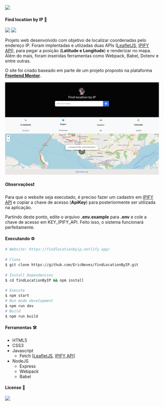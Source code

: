 <img src="https://findlocationbyip.netlify.app/images/favicon.png">

#### Find location by IP 🔎

<img src="https://img.shields.io/github/license/ericneves/findLocationByIP?color=blue&label=license&logo=appveyor&logoColor=white&style=flat-square"> <img src="https://img.shields.io/github/last-commit/ericneves/findLocationByIP?color=blue&logo=appveyor&logoColor=white&style=flat-square">

<p>Projeto web desenvolvido com objetivo de localizar coordenadas pelo endereço IP. Foram implentadas e utlizadas duas APIs (<a href="https://leafletjs.com/">LeafletJS</a>, <a href="https://www.ipify.org/">IPIFY API</a>), para pegar a posição (<b>Latitude e Longitude</b>) e renderizar no mapa. Além do mais, foram inseridas ferramentas como Webpack, Babel, Dotenv e entre outras.</p>

<p>O site foi criado baseado em parte de um projeto proposto na plataforma <a href="https://www.frontendmentor.io/challenges/ip-address-tracker-I8-0yYAH0"><b>Frontend Mentor</b></a>.</p>

<img src=".github/screenshot.png">

#### Observações❗️

<p>Para que o website seja executado, é preciso fazer um cadastro em <a href="https://www.ipify.org/">IPIFY API</a> e copiar a chave de acesso (<b>ApiKey</b>) para posteriormente ser utilizada na aplicação.</p>

<p>Partindo deste ponto, edite o arquivo <b>.env.example</b> para <b>.env</b> e cole a chave de acesso em KEY_IPIFY_API. Feito isso, o sistema funcionará perfeitamente.</p>

#### Executando ⚙️

```sh
# Website: https://findlocationbyip.netlify.app/

# Clone
$ git clone https://github.com/EricNeves/findLocationByIP.git

# Install Dependencies
$ cd findLocationByIP && npm install

# Execute
$ npm start
# Run mode development 
$ npm run dev
# Build
$ npm run build
```

#### Ferramentas 🛠

   * HTML5
   * CSS3
   * Javascript
     * Fetch [<a href="https://leafletjs.com/">LeafletJS</a>, <a href="https://www.ipify.org/">IPIFY API</a>]
   * NodeJS
     * Express
     * Webpack
     * Babel

#### License 📝

<img src="https://img.shields.io/github/license/ericneves/advicegenerateapp?color=critical&logo=appveyor&style=flat-square">